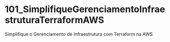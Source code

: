 # 101_SimplifiqueGerenciamentoInfraestruturaTerraformAWS
Simplifique o Gerenciamento de Infraestrutura com Terraform na AWS
